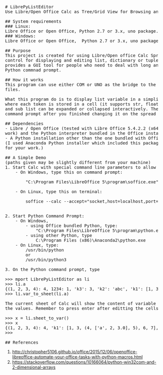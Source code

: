 <pre>
# LibrePyListEditor
Use Libre/Open Office Calc as Tree/Grid View for Browsing and Editing Python Nested List/Dict/Tuple Using UNO or COM 

## System requirements
### Linux: 
Libre Office or Open Office, Python 2.7 or 3.x, uno package.
### Windows: 
Libre Office or Open Office,  Python 2.7 or 3.x, uno package or comtypes packeage.

## Purpose
This project is created for using Libre/Open office Calc Spread Sheet program as a grid view / tree view 
control for displaying and editing list, dictionary or tuple variables from Python command prompt. It 
provides a GUI tool for people who need to deal with long and deeply nested lists interactively on an 
Python commnad prompt.

## How it works
This program can use either COM or UNO as the bridge to the Calc program, so it is not passing data thru 
files. 

What this program do is to display list variable in a simplified and tokenized Python syntax on spread sheet 
where each token is stored in a cell (it supports str, float and int). Nested list is shown using indentation 
and sub list can be expanded or collapsed interactively. The modified list can be read back from the Python 
command prompt after you finished changing it on the spread sheet.

## Dependencies
- Libre / Open Office (tested with Libre Office 5.4.2.2 (x64) on Windows 8.1, other versions and OSes should 
work) and the Python interpreter bundled in the Office installation. 
- A Python installation other than the one bundled with Office. It requires "comtypes" package to be installed 
(I used Anaconda Python installer which included this package). (Not necessary if you can use the bundled Python 
for your work.)

## A Simple Demo
(paths given may be slightly different from your machine)
1. Start Calc with special command line parameters to allow for control thru COM or UNO from Python interpreter.
	- On Windows, type this on command prompt:
 
		"C:\Program Files\LibreOffice 5\program\soffice.exe" "--calc" --accept="socket,host=localhost,port=2002;urp;"
	
	- On Linux, type this on terminal:

		soffice --calc --accept="socket,host=localhost,port=2002;urp;StarOffice.ServiceManager"


2. Start Python Command Prompt:
	- On Windows,
		- using Office bundled Python, type:
			"C:\Program Files\LibreOffice 5\program\python.exe"
		- using other Python, type
			C:\Program Files (x86)\Anaconda2\python.exe
	- On Linux, type:
		/usr/bin/python
		or
		/usr/bin/python3

3. On the Python command prompt, type

>>> mport LibrePyListEditor as li
>>> li.a
{(1, 2, 3, 4): 4, 1234: 1, 'k3': 3, 'k2': 'abc', 'k1': [1, 3, (4, ['a', 2, 3.0], 5), 6, 7], 'k4': 2.0}
>>> li.var_to_sheet(li.a)

The current sheet of Calc will show the content of variable li.a. Now make some random changes to some of
the values. Remember to press enter after editting the cells to commit the change to the cells.

>>> x = li.sheet_to_var()
>>> x
{(1, 2, 3, 4): 4, 'k1': [1, 3, (4, ['a', 2, 3.0], 5), 6, 7], 'k3': 3, 'k2':abc', 1234: 1, 'k4': 3.0}
>>>

## References
</pre>
1. http://christopher5106.github.io/office/2015/12/06/openoffice-libreoffice-automate-your-office-tasks-with-python-macros.html
2. https://stackoverflow.com/questions/10166064/python-win32com-and-2-dimensional-arrays
